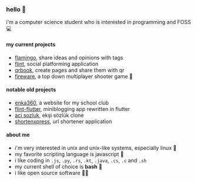 ### hello 👋

i'm a computer science student who is interested in programming and FOSS 💻



#### my current projects
- [flamingo](http://github.com/hakanrw/flamingo), share ideas and opinions with tags
- [flint](http://github.com/hakanrw/flint), social platforming application
- [qrbook](http://github.com/hakanrw/qrbook), create pages and share them with qr
- [fireware](http://github.com/hakanrw/fireware), a top down multiplayer shooter game 🔫

#### notable old projects
- [enka360](http://github.com/hakanrw/enka360), a website for my school club
- [flint-flutter](http://github.com/hakanrw/flint-flutter), miniblogging app rewritten in flutter 
- [aci sozluk](http://acisozluk.tk), ekşi sözlük clone 
- [shortenxpress](http://github.com/hakanrw/shortenxpress), url shortener application

#### about me
- i'm very interested in unix and unix-like systems, especially linux 🐧
- my favorite scripting language is javascript 📜
- i like coding in `.js`, `.py`, `.rs`, `.kt`, `.java`, `.cs`, `.c` and `.sh`
- my current shell of choice is **bash** 🐚
- i like open source software 👨‍💻
